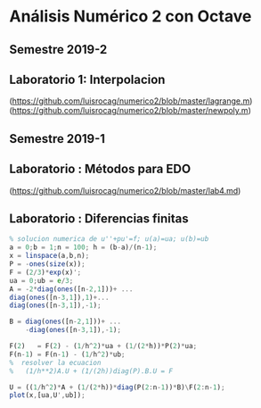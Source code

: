 # Análisis Numérico 2 con Octave
## Semestre 2019-2
## Laboratorio 1: Interpolacion
(https://github.com/luisrocag/numerico2/blob/master/lagrange.m)
(https://github.com/luisrocag/numerico2/blob/master/newpoly.m)

## Semestre 2019-1
## Laboratorio : Métodos para EDO
(https://github.com/luisrocag/numerico2/blob/master/lab4.md)

## Laboratorio : Diferencias finitas
```octave
% solucion numerica de u''+pu'=f; u(a)=ua; u(b)=ub
a = 0;b = 1;n = 100; h = (b-a)/(n-1);
x = linspace(a,b,n);
P = -ones(size(x));
F = (2/3)*exp(x)';
ua = 0;ub = e/3;
A = -2*diag(ones([n-2,1]))+ ...
diag(ones([n-3,1]),1)+...
diag(ones([n-3,1]),-1);

B = diag(ones([n-2,1]))+ ...
    -diag(ones([n-3,1]),-1);

F(2)   = F(2) - (1/h^2)*ua + (1/(2*h))*P(2)*ua;
F(n-1) = F(n-1) - (1/h^2)*ub;
%  resolver la ecuacion 
%   (1/h**2)A.U + (1/(2h))diag(P).B.U = F

U = ((1/h^2)*A + (1/(2*h))*diag(P(2:n-1))*B)\F(2:n-1);
plot(x,[ua,U',ub]);
